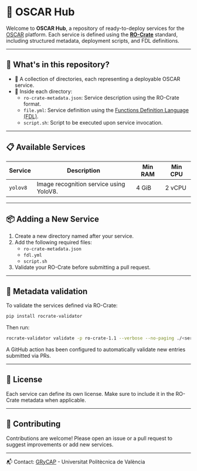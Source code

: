 # 🧠 OSCAR Hub

Welcome to **OSCAR Hub**, a repository of ready-to-deploy services for the [OSCAR](https://github.com/grycap/oscar) platform. Each service is defined using the [**RO-Crate**](https://www.researchobject.org/ro-crate/) standard, including structured metadata, deployment scripts, and FDL definitions.

---

## 🚀 What's in this repository?

- 📂 A collection of directories, each representing a deployable OSCAR service.
- 📄 Inside each directory:
  - `ro-crate-metadata.json`: Service description using the RO-Crate format.
  - `file.yml`: Service definition using the [Functions Definition Language (FDL)](https://docs.oscar.grycap.net/fdl/).
  - `script.sh`: Script to be executed upon service invocation.
---


## 📋 Available Services

| Service | Description | Min RAM | Min CPU |
|---------|-------------|---------|---------|
| `yolov8` | Image recognition service using YoloV8. | 4 GiB | 2 vCPU |
---


## 📦 Adding a New Service

1. Create a new directory named after your service.
2. Add the following required files:
   - `ro-crate-metadata.json`
   - `fdl.yml`
   - `script.sh`
3. Validate your RO-Crate before submitting a pull request.
---


## 🧰 Metadata validation

To validate the services defined via RO-Crate:

```bash
pip install rocrate-validator
```

Then run:

```bash
rocrate-validator validate -p ro-crate-1.1 --verbose --no-paging ./<service>
```
A GitHub action has been configured to automatically validate new entries submitted via PRs.

---

## 📄 License

Each service can define its own license. Make sure to include it in the RO-Crate metadata when applicable.

---

## 🤝 Contributing

Contributions are welcome! Please open an issue or a pull request to suggest improvements or add new services.

---

📬 Contact: [GRyCAP](https://www.grycap.upv.es/) - Universitat Politècnica de València
